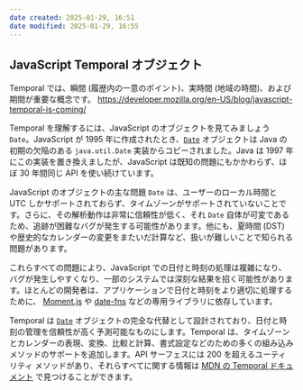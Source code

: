 ```yaml
---
date created: 2025-01-29, 16:51
date modified: 2025-01-29, 16:55
---
```


## JavaScript Temporal オブジェクト

Temporal では、瞬間 (履歴内の一意のポイント)、実時間 (地域の時間)、および期間が重要な概念です。
https://developer.mozilla.org/en-US/blog/javascript-temporal-is-coming/

Temporal を理解するには、JavaScript のオブジェクトを見てみましょう `Date`。JavaScript が 1995 年に作成されたとき、[`Date`](https://developer.mozilla.org/en-US/docs/Web/JavaScript/Reference/Global_Objects/Date) オブジェクトは Java の初期の欠陥のある `java.util.Date` 実装からコピーされました。Java は 1997 年にこの実装を置き換えましたが、JavaScript は既知の問題にもかかわらず、ほぼ 30 年間同じ API を使い続けています。

JavaScript のオブジェクトの主な問題 `Date` は、ユーザーのローカル時間と UTC しかサポートされておらず、タイムゾーンがサポートされていないことです。さらに、その解析動作は非常に信頼性が低く、それ `Date` 自体が可変であるため、追跡が困難なバグが発生する可能性があります。他にも、夏時間 (DST) や歴史的なカレンダーの変更をまたいだ計算など、扱いが難しいことで知られる問題があります。

これらすべての問題により、JavaScript での日付と時刻の処理は複雑になり、バグが発生しやすくなり、一部のシステムでは深刻な結果を招く可能性があります。ほとんどの開発者は、アプリケーションで日付と時刻をより適切に処理するために、 [Moment.js](https://momentjs.com/) や [date-fns](https://date-fns.org/) などの専用ライブラリに依存しています。

Temporal は [`Date`](https://developer.mozilla.org/en-US/docs/Web/JavaScript/Reference/Global_Objects/Date) オブジェクトの完全な代替として設計されており、日付と時刻の管理を信頼性が高く予測可能なものにします。Temporal は、タイムゾーンとカレンダーの表現、変換、比較と計算、書式設定などのための多くの組み込みメソッドのサポートを追加します。API サーフェスには 200 を超えるユーティリティ メソッドがあり、それらすべてに関する情報は [MDN の Temporal ドキュメント](https://developer.mozilla.org/en-US/docs/Web/JavaScript/Reference/Global_Objects/Temporal) で見つけることができます。
